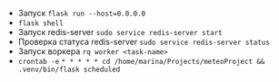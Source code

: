 - Запуск ```flask run --host=0.0.0.0```
- ```flask shell```
- Запуск redis-server ```sudo service redis-server start```
- Проверка статуса redis-server ```sudo service redis-server status```
- Запуск воркера ```rq worker <task-name>```
- ```crontab -e```
```* * * * * cd /home/marina/Projects/meteoProject && .venv/bin/flask scheduled```

